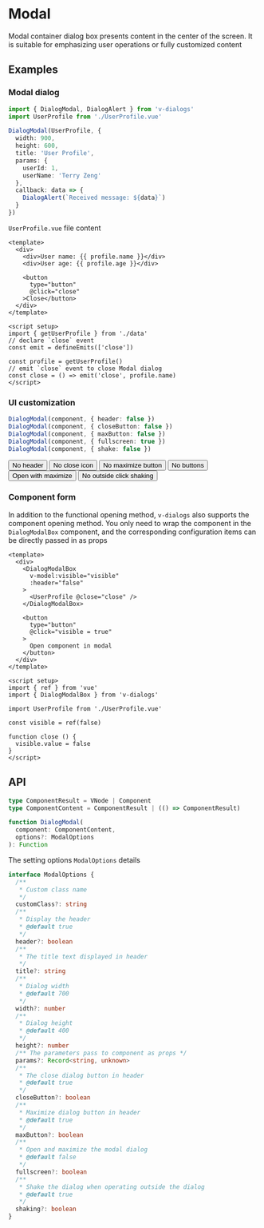 # Modal

Modal container dialog box presents content in the center of the screen. It is suitable for emphasizing user operations or fully customized content

## Examples

### Modal dialog

```ts
import { DialogModal, DialogAlert } from 'v-dialogs'
import UserProfile from './UserProfile.vue'

DialogModal(UserProfile, {
  width: 900,
  height: 600,
  title: 'User Profile',
  params: {
    userId: 1,
    userName: 'Terry Zeng'
  },
  callback: data => {
    DialogAlert(`Received message: ${data}`)
  }
})
```

`UserProfile.vue` file content

```vue
<template>
  <div>
    <div>User name: {{ profile.name }}</div>
    <div>User age: {{ profile.age }}</div>

    <button
      type="button"
      @click="close"
    >Close</button>
  </div>
</template>

<script setup>
import { getUserProfile } from './data'
// declare `close` event
const emit = defineEmits(['close'])

const profile = getUserProfile()
// emit `close` event to close Modal dialog
const close = () => emit('close', profile.name)
</script>
```

### UI customization

```ts
DialogModal(component, { header: false })
DialogModal(component, { closeButton: false })
DialogModal(component, { maxButton: false })
DialogModal(component, { fullscreen: true })
DialogModal(component, { shake: false })
```

<div class="my-3">
  <button
    type="button"
    class="btn btn-dark me-2"
    @click="openModal({ header: false })"
  >No header</button>
  <button
    type="button"
    class="btn btn-dark me-2"
    @click="openModal({ closeButton: false })"
  >No close icon</button>
  <button
    type="button"
    class="btn btn-dark me-2"
    @click="openModal({ maxButton: false })"
  >No maximize button</button>
  <button
    type="button"
    class="btn btn-dark"
    @click="openModal({ closeButton: false, maxButton: false })"
  >No buttons</button>
</div>

<div class="my-3">
  <button
    type="button"
    class="btn btn-dark me-2"
    @click="openModal({ fullscreen: true })"
  >Open with maximize</button>
  <button
    type="button"
    class="btn btn-dark me-2"
    @click="openModal({ shake: false })"
  >No outside click shaking</button>
</div>

### Component form

In addition to the functional opening method, `v-dialogs` also supports the component opening method. You only need to wrap the component in the `DialogModalBox` component, and the corresponding configuration items can be directly passed in as props

```vue
<template>
  <div>
    <DialogModalBox
      v-model:visible="visible"
      :header="false"
    >
      <UserProfile @close="close" />
    </DialogModalBox>

    <button
      type="button"
      @click="visible = true"
    >
      Open component in modal
    </button>
  </div>
</template>

<script setup>
import { ref } from 'vue'
import { DialogModalBox } from 'v-dialogs'

import UserProfile from './UserProfile.vue'

const visible = ref(false)

function close () {
  visible.value = false
}
</script>
```

<script setup>
import { useModalExamples } from '@/script/dialog/modal'

const {
  openModal
} = useModalExamples()
</script>

## API

```ts
type ComponentResult = VNode | Component
type ComponentContent = ComponentResult | (() => ComponentResult)

function DialogModal(
  component: ComponentContent,
  options?: ModalOptions
): Function
```

The setting options `ModalOptions` details

```ts
interface ModalOptions {
  /**
   * Custom class name
   */
  customClass?: string
  /**
   * Display the header
   * @default true
   */
  header?: boolean
  /**
   * The title text displayed in header
   */
  title?: string
  /**
   * Dialog width
   * @default 700
   */
  width?: number
  /**
   * Dialog height
   * @default 400
   */
  height?: number
  /** The parameters pass to component as props */
  params?: Record<string, unknown>
  /**
   * The close dialog button in header
   * @default true
   */
  closeButton?: boolean
  /**
   * Maximize dialog button in header
   * @default true
   */
  maxButton?: boolean
  /**
   * Open and maximize the modal dialog
   * @default false
   */
  fullscreen?: boolean
  /**
   * Shake the dialog when operating outside the dialog
   * @default true
   */
  shaking?: boolean
}
```
